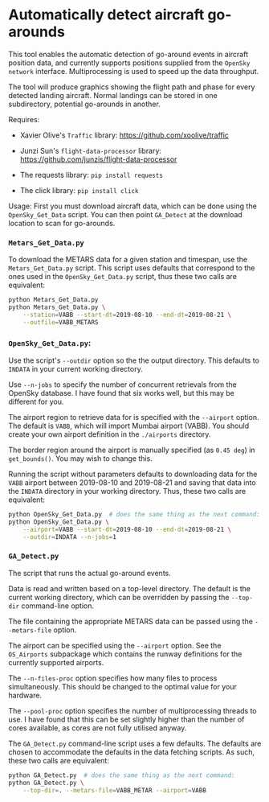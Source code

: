 # Automatically detect aircraft go-arounds
This tool enables the automatic detection of go-around events in aircraft position data, and currently supports positions supplied from the `OpenSky network` interface. Multiprocessing is used to speed up the data throughput.

The tool will produce graphics showing the flight path and phase for every detected landing aircraft. Normal landings can be stored in one subdirectory, potential go-arounds in another.

Requires:

- Xavier Olive's `Traffic` library: https://github.com/xoolive/traffic
 
- Junzi Sun's `flight-data-processor` library: https://github.com/junzis/flight-data-processor

- The requests library: `pip install requests`

- The click library: `pip install click`

Usage:
First you must download aircraft data, which can be done using the `OpenSky_Get_Data` script. You can then point `GA_Detect` at the download location to scan for go-arounds.

### `Metars_Get_Data.py`

To download the METARS data for a given station and timespan, use the
`Metars_Get_Data.py` script.  This script uses defaults that
correspond to the ones used in the `OpenSky_Get_Data.py` script, thus
these two calls are equivalent:

```bash
python Metars_Get_Data.py
python Metars_Get_Data.py \
    --station=VABB --start-dt=2019-08-10 --end-dt=2019-08-21 \
    --outfile=VABB_METARS
```

### `OpenSky_Get_Data.py`:

Use the script's `--outdir` option so the the output directory. This defaults to `INDATA` in your current working directory.

Use `--n-jobs` to specify the number of concurrent retrievals from the OpenSky database. I have found that six works well, but this may be different for you.

The airport region to retrieve data for is specified with the `--airport` option.  The default is `VABB`, which will import Mumbai airport (VABB). You should create your own airport definition in the `./airports` directory.

The border region around the airport is manually specified (as `0.45 deg`) in `get_bounds()`. You may wish to change this.

Running the script without parameters defaults to downloading data for
the ``VABB`` airport between 2019-08-10 and 2019-08-21 and saving that
data into the `INDATA` directory in your working directory.  Thus,
these two calls are equivalent:

```bash
python OpenSky_Get_Data.py  # does the same thing as the next command:
python OpenSky_Get_Data.py \
    --airport=VABB --start-dt=2019-08-10 --end-dt=2019-08-21 \
    --outdir=INDATA --n-jobs=1
```

### `GA_Detect.py`

The script that runs the actual go-around events.

Data is read and written based on a top-level directory.  The default
is the current working directory, which can be overridden by passing
the `--top-dir` command-line option.

The file containing the appropriate METARS data can be passed using
the `--metars-file` option.

The airport can be specified using the `--airport` option.  See the
`OS_Airports` subpackage which contains the runway definitions for the
currently supported airports.

The `--n-files-proc` option specifies how many files to process
simultaneously. This should be changed to the optimal value for your
hardware.

The `--pool-proc` option specifies the number of multiprocessing
threads to use. I have found that this can be set slightly higher than
the number of cores available, as cores are not fully utilised anyway.

The `GA_Detect.py` command-line script uses a few defaults.  The
defaults are chosen to accommodate the defaults in the data fetching
scripts.  As such, these two calls are equivalent:

```bash
python GA_Detect.py  # does the same thing as the next command:
python GA_Detect.py \
    --top-dir=. --metars-file=VABB_METAR --airport=VABB
```
